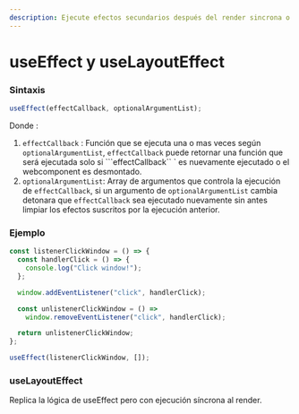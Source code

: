 ```yaml
---
description: Ejecute efectos secundarios después del render sincrona o asincronamente.
---
```


# useEffect y useLayoutEffect

### Sintaxis

```typescript
useEffect(effectCallback, optionalArgumentList);
```

Donde :

1. `effectCallback` : Función que se ejecuta una o mas veces según `optionalArgumentList`, `effectCallback`  puede retornar una función que será ejecutada solo si ```effectCallback`` \` es nuevamente ejecutado o el webcomponent es desmontado.
2. `optionalArgumentList`:  Array de argumentos que controla la ejecución de `effectCallback`, si un argumento de `optionalArgumentList` cambia detonara que `effectCallback` sea ejecutado nuevamente sin antes limpiar los efectos suscritos por la ejecución anterior.

### Ejemplo

```javascript
const listenerClickWindow = () => {
  const handlerClick = () => {
    console.log("Click window!");
  };

  window.addEventListener("click", handlerClick);

  const unlistenerClickWindow = () =>
    window.removeEventListener("click", handlerClick);

  return unlistenerClickWindow;
};

useEffect(listenerClickWindow, []);
```

### useLayoutEffect

Replica la lógica de useEffect pero con ejecución síncrona al render.

